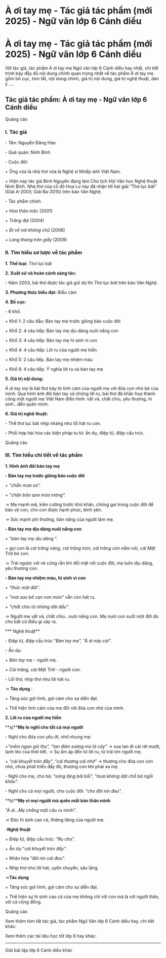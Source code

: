 # À ơi tay mẹ - Tác giả tác phẩm (mới 2025) - Ngữ văn lớp 6 Cánh diều

# À ơi tay mẹ - Tác giả tác phẩm (mới 2025) - Ngữ văn lớp 6 Cánh diều

Với tác giả, tác phẩm À ơi tay mẹ Ngữ văn lớp 6 Cánh diều hay nhất, chi tiết trình bày đầy đủ nội dung chính quan trọng nhất về tác phẩm À ơi tay mẹ gồm bố cục, tóm tắt, nội dung chính, giá trị nội dung, giá trị nghệ thuật, dàn ý ....

## Tác giả tác phẩm: À ơi tay mẹ - Ngữ văn lớp 6 Cánh diều

Quảng cáo

### **I. Tác giả**

\- Tên: Nguyễn Đăng Hào

\- Quê quán: Ninh Bình

\- Cuộc đời:

\+ Ông vừa là nhà thơ vừa là Nghệ sĩ Nhiếp ảnh Việt Nam. 

\+ Hiện nay tác giả Bình Nguyên đang làm Chủ tịch Hội Văn học Nghệ thuật Ninh Bình. Nhà thơ của cố đô Hoa Lư này đã nhận tới hai giải “Thơ lục bát” (Giải A-2003; Giải Ba-2010) trên báo Văn Nghệ. 

\- Tác phẩm chính

\+ _Hoa thảo mộc_ (2001)

\+ _Trăng đợi_ (2004)

\+ _Đi về nơi không chữ_ (2006)

\+ _Lang thang trên giấy_ (2009)

### **II. Tìm hiểu sơ lược về tác phẩm**

**1\. Thể loại:** Thơ lục bát

**2\. Xuất xứ và hoàn cảnh sáng tác:**

\- Năm 2003, bài thơ được tác giả gửi dự thi _Thơ lục bát_ trên báo Văn Nghệ.

**3\. Phương thức biểu đạt:** Biểu cảm

**4\. Bố cục:**

\- 6 khổ.

\+ Khổ 1: 2 câu đầu: Bàn tay mẹ trước giông bão cuộc đời

\+ Khổ 2: 4 câu tiếp: Bàn tay mẹ dịu dàng nuôi nấng con

\+ Khổ 3: 4 câu tiếp: Bàn tay mẹ hi sinh vì con

\+ Khổ 4: 4 câu tiếp: Lời ru của người mẹ hiền

\+ Khổ 5: 2 câu tiếp. Bàn tay mẹ nhiệm màu

\+ Khổ 6: 4 câu tiếp. Ý nghĩa lời ru và bàn tay mẹ

**5\. Giá trị nội dung:**

_À ơi tay mẹ_ là bài thơ bày tỏ tình cảm của người mẹ với đứa con nhỏ bé của mình. Qua hình ảnh đôi bàn tay và những lời ru, bài thơ đã khắc họa thành công một người mẹ Việt Nam điển hình: vất vả, chắt chiu, yêu thương, hi sinh...đến quên mình.

**6\. Giá trị nghệ thuật:**

\- Thể thơ lục bát nhịp nhàng như lối hát ru con.

\- Phối hợp hài hòa các biện pháp tu từ: ẩn dụ, điệp từ, điệp cấu trúc.

Quảng cáo

### **III. Tìm hiểu chi tiết về tác phẩm**

**1\. Hình ảnh đôi bàn tay mẹ**

**\- Bàn tay mẹ trước giông bão cuộc đời**

\+ _"chắn mưa sa"._

\+ "_chặn bão qua mùa màng"._

→ Mẹ mạnh mẽ, kiên cường trước khó khăn, chông gai trong cuộc đời để bảo vệ con, cho con được hạnh phúc, bình yên.

→ Sức mạnh phi thường, bản năng của người làm mẹ.

**\- Bàn tay mẹ dịu dàng nuôi nấng con**

\+ "_bàn tay mẹ dịu dàng_ ".

\+ gọi con là _cái trăng vàng, cái trăng tròn, cái trăng còn nằm nôi, cái Mặt Trời bé con_.

→ Trái ngược với vẻ cứng rắn khi đối mặt với cuộc đời, mẹ luôn dịu dàng, yêu thương con.

**\- Bàn tay mẹ nhiệm màu, hi sinh vì con**

\+ _"thức một đời"_.

\+ _"mai sau bể cạn non mòn"_ vẫn còn hát ru.

\+ _"chắt chiu từ những dãi dầu"_.

→ Người mẹ vất vả, chắt chiu...nuôi nấng con. Mẹ nuôi con suốt một đời dù cho bất cứ điều gì xảy ra.

*** Nghệ thuật**

\- Điệp từ, điệp cấu trúc "_Bàn tay mẹ", "À ơi này cái"_.

\- Ẩn dụ:

_\+ Bàn tay mẹ_ \- người mẹ.

_\+ Cái trăng, cái Mặt Trời_ \- người con.

\- Lối thơ, nhịp thơ như lời hát ru.

→ **Tác dụng** :

\+ Tăng sức gợi hình, gợi cảm cho sự diễn đạt.

\+ Thể hiện tình cảm của mẹ đối với đứa con nhỏ của mình.

**2\. Lời ru của người mẹ hiền**

**a)****Mẹ lo nghĩ cho tất cả mọi người**

\- Nghĩ cho đứa con yếu ớt, nhớ nhung mẹ:

+_"mềm ngọn gió thu", "tan đám sương mù lá cây" →_ xua tan đi cái rét mướt, lạnh lẽo của thời tiết. → Sự ấm áp đến từ lời ru, từ trái tim người mẹ.

_\+ "cái khuyết tròn đầy", "cái thương cái nhớ"_ → thương cho đứa con còn nhỏ, chưa phát triển đầy đủ, thương con khi phải xa mẹ.

\- Nghĩ cho mẹ, cho bà: _"sóng lặng bãi bồi", "mưa không dột chỗ bà ngồi khâu"._

\- Nghĩ cho cả mọi người, cho cuộc đời: _"cho đời nín đau"_.

**b)****Mẹ vì mọi người mà quên mất bản thân mình**

_"À ơi...Mẹ chẳng một câu ru mình"._

_→_ Đức hi sinh cao cả, thiêng liêng của người mẹ. 

-**Nghệ thuật**

\+ Điệp từ, điệp cấu trúc: _"Ru cho"._

\+ Ẩn dụ "_cái khuyết tròn đầy"._

\+ Nhân hóa _"đời nín cái đau"_.

\+ Nhịp thơ như lời hát, uyển chuyển, sâu lắng.

→**Tác dụng**

\+ Tăng sức gợi hình, gợi cảm cho sự diễn đạt.

\+ Thể hiện sự hi sinh cao cả của mẹ không chỉ với con mà là với người thân, với cả cộng đồng.

Quảng cáo

Xem thêm tóm tắt tác giả, tác phẩm Ngữ Văn lớp 6 Cánh diều hay, chi tiết khác:

Xem thêm các tài liệu học tốt lớp 6 hay khác:

* * *

Giải bài tập lớp 6 Cánh diều khác
